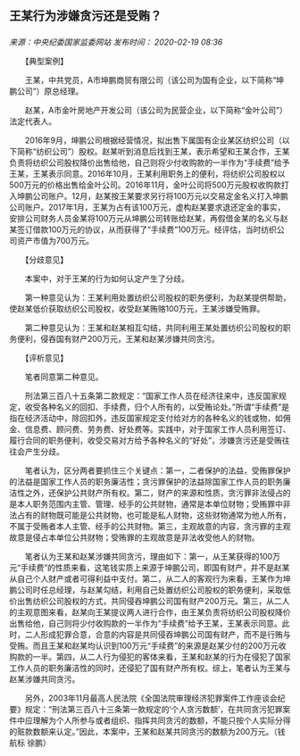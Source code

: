 ## 王某行为涉嫌贪污还是受贿？

### 

_来源：中央纪委国家监委网站_ _发布时间： 2020-02-19 08:36_

　　【典型案例】

　　王某，中共党员，A市坤鹏商贸有限公司（该公司为国有企业，以下简称“坤鹏公司”）原总经理。

　　赵某，A市金叶房地产开发公司（该公司为民营企业，以下简称“金叶公司”）法定代表人。

　　2016年9月，坤鹏公司根据经营情况，拟出售下属国有企业某区纺织公司（以下简称“纺织公司”）股权。赵某听到消息后找到王某，表示希望和王某合作，王某负责将纺织公司股权降价出售给他，自己则将少付收购款的一半作为“手续费”给予王某，王某表示同意。2016年10月，王某利用职务上的便利，将纺织公司股权以500万元的价格出售给金叶公司。2016年11月，金叶公司将500万元股权收购款打入坤鹏公司账户。12月，赵某按王某要求另行将100万元以交易定金名义打入坤鹏公司账户。2017年1月，王某为占有该100万元，虚构赵某要求退还定金的事实，安排公司财务人员金某将100万元从坤鹏公司转账给赵某，再假借金某的名义与赵某签订借款100万元的协议，从而获得了“手续费”100万元。经评估，当时纺织公司资产市值为700万元。

　　【分歧意见】

　　本案中，对于王某的行为如何认定产生了分歧。

　　第一种意见认为：王某利用处置纺织公司股权的职务便利，为赵某提供帮助，使赵某低价获取纺织公司股权，收受赵某贿赂100万元，王某涉嫌受贿罪。

　　第二种意见认为：王某和赵某相互勾结，共同利用王某处置纺织公司股权的职务便利，侵吞国有财产200万元，王某和赵某涉嫌共同贪污。

　　【评析意见】

　　笔者同意第二种意见。

　　刑法第三百八十五条第二款规定：“国家工作人员在经济往来中，违反国家规定，收受各种名义的回扣、手续费，归个人所有的，以受贿论处。”所谓“手续费”是指在经济活动中，除回扣外，违反国家规定支付给对方的各种名义的钱或物，如佣金、信息费、顾问费、劳务费、好处费等。实践中，对于国家工作人员利用签订、履行合同的职务便利，收受交易对方给予各种名义的“好处”，涉嫌贪污还是受贿往往会产生分歧。

　　笔者认为，区分两者要抓住三个关键点：第一，二者保护的法益，受贿罪保护的法益是国家工作人员的职务廉洁性；贪污罪保护的法益除国家工作人员的职务廉洁性之外，还保护公共财产所有权。第二，财产的来源和性质，贪污罪非法侵占的是本人职务范围内主管、管理、经手的公共财物，通常是本单位财物；受贿罪中非法占有的财物既可能是公共财物，也可能是私人财物，这些财物通常为他人所有，不属于受贿者本人主管、经手的公共财物。第三，主观故意的内容，贪污罪的主观故意是侵占本单位公共财物；受贿罪的主观故意是非法收受他人的财物。

　　笔者认为王某和赵某涉嫌共同贪污，理由如下：第一，从王某获得的100万元“手续费”的性质来看，这笔钱实质上来源于坤鹏公司，即国有财产，并不是赵某从自己个人财产或者可得利益中支付。第二，从二人的客观行为来看，王某作为坤鹏公司时任总经理，与赵某勾结，利用自己处置纺织公司股权的职务便利，采取低价出售纺织公司股权的方式，共同侵吞坤鹏公司国有财产200万元。第三，从二人的主观意图来看，赵某向王某提议两人进行合作，由王某负责将纺织公司股权降价出售给他，自己则将少付收购款的一半作为“手续费”给予王某，王某表示同意。此时，二人形成犯罪合意，合意的内容是共同侵吞坤鹏公司国有财产，而不是行贿与受贿。而且王某和赵某均认识到100万元“手续费”的来源是赵某少付的200万元收购款的一半。第四，从二人行为侵犯的客体来看，王某和赵某的行为在侵犯了国家工作人员的职务廉洁性的同时，还侵犯了国有财产所有权。综上，笔者认为王某与赵某涉嫌共同贪污。

　　另外，2003年11月最高人民法院《全国法院审理经济犯罪案件工作座谈会纪要》规定：“刑法第三百八十三条第一款规定的‘个人贪污数额’，在共同贪污犯罪案件中应理解为个人所参与或者组织、指挥共同贪污的数额，不能只按个人实际分得的赃款数额来认定。”因此，本案中，王某和赵某共同贪污的数额为200万元。（钱航标 徐鹏）